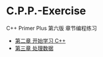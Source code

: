 # C.P.P.-Exercise
C++ Primer Plus 第六版 章节编程练习

- [第二章 开始学习 C++](https://github.com/jerryhanjj/C.P.P.-Exercise/tree/master/ch02)
- [第三章 处理数据](https://github.com/jerryhanjj/C.P.P.-Exercise/tree/master/ch03)

